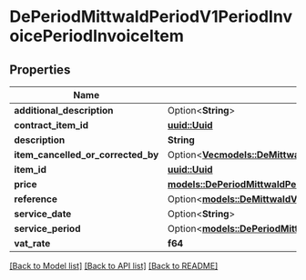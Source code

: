 # DePeriodMittwaldPeriodV1PeriodInvoicePeriodInvoiceItem

## Properties

Name | Type | Description | Notes
------------ | ------------- | ------------- | -------------
**additional_description** | Option<**String**> |  | [optional]
**contract_item_id** | [**uuid::Uuid**](uuid::Uuid.md) |  | 
**description** | **String** |  | 
**item_cancelled_or_corrected_by** | Option<[**Vec<models::DeMittwaldV1InvoiceInvoiceItemItemCancelledOrCorrectedByInner>**](de_mittwald_v1_invoice_InvoiceItem_itemCancelledOrCorrectedBy_inner.md)> |  | [optional]
**item_id** | [**uuid::Uuid**](uuid::Uuid.md) |  | 
**price** | [**models::DePeriodMittwaldPeriodV1PeriodInvoicePeriodPrice**](de.mittwald.v1.invoice.Price.md) |  | 
**reference** | Option<[**models::DeMittwaldV1InvoiceInvoiceItemReference**](de_mittwald_v1_invoice_InvoiceItem_reference.md)> |  | [optional]
**service_date** | Option<**String**> |  | [optional]
**service_period** | Option<[**models::DePeriodMittwaldPeriodV1PeriodInvoicePeriodDatePeriod**](de.mittwald.v1.invoice.DatePeriod.md)> |  | [optional]
**vat_rate** | **f64** |  | 

[[Back to Model list]](../README.md#documentation-for-models) [[Back to API list]](../README.md#documentation-for-api-endpoints) [[Back to README]](../README.md)


